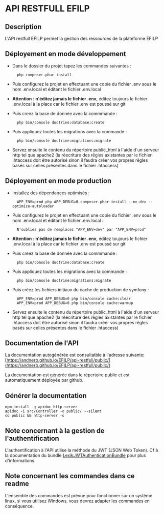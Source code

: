 # API RESTFULL EFILP

## Description

L'API restfull EFILP permet la gestion des ressources de la plateforme EFILP

## Déployement en mode développement

- Dans le dossier du projet tapez les commandes suivantes :

        php composer.phar install

- Puis configurez le projet en effectuant une copie du fichier .env sous le nom .env.local et éditant le fichier .env.local

- **Attention** : **n'éditez jamais le fichier .env**, éditez toujours le fichier .env.local à la place car le fichier .env est poussé sur git

- Puis creez la base de donnée avec la commmande :

        php bin/console doctrine:database:create
        
- Puis appliquez toutes les migrations avec la commande :

        php bin/console doctrine:migrations:migrate

- Servez ensuite le contenu du répertoire public_html à l'aide d'un serveur http tel que apache2 (la réecriture des rêgles axistantes par le fichier .htaccess doit être autorisé sinon il faudra créer vos propres rêgles basés sur celles présentes dans le fichier .htaccess)

## Déployement en mode production

- Installez des dépendances optimisés :

        APP_ENV=prod php APP_DEBUG=0 composer.phar install --no-dev --optimize-autoloader

- Puis configurez le projet en effectuant une copie du fichier .env sous le nom .env.local et éditant le fichier .env.local :

        N'oubliez pas de remplacez "APP_ENV=dev" par "APP_ENV=prod"

- **Attention** : **n'éditez jamais le fichier .env**, éditez toujours le fichier .env.local à la place car le fichier .env est poussé sur git

- Puis creez la base de donnée avec la commmande :

        php bin/console doctrine:database:create
        
- Puis appliquez toutes les migrations avec la commande :

        php bin/console doctrine:migrations:migrate

- Puis créez les fichiers initiaux du cache de production de symfony :

        APP_ENV=prod APP_DEBUG=0 php bin/console cache:clear
        APP_ENV=prod APP_DEBUG=0 php bin/console cache:warmup

- Servez ensuite le contenu du répertoire public_html à l'aide d'un serveur http tel que apache2 (la réecriture des rêgles axistantes par le fichier .htaccess doit être autorisé sinon il faudra créer vos propres rêgles basés sur celles présentes dans le fichier .htaccess)


## Documentation de l'API

La documentation autogénérée est consultatble à l'adresse suivante: [https://andnerb.github.io/EFILP/api-restfull/public/](https://andnerb.github.io/EFILP/api-restfull/public/)

La documentation est générée dans le répertoire public et est automatiquement déployée par github.

## Générer la documentation
    npm install -g apidoc http-server
    apidoc -i src/Controller -o public/ --silent
    cd public && http-server -o

## Note concernant à la gestion de l'authentification

L'authentification à l'API utilise la méthode du JWT (JSON Web Token).
Cf à la documentation du bundle [LexikJWTAuthenticationBundle](https://github.com/lexik/LexikJWTAuthenticationBundle) pour plus d'informations.

## Note concernant les commandes dans ce readme

L'ensemble des commandes est prévue pour fonctionner sur un système linux, si vous utilisez Windows, vous devrez adapter les commandes en conséquence.